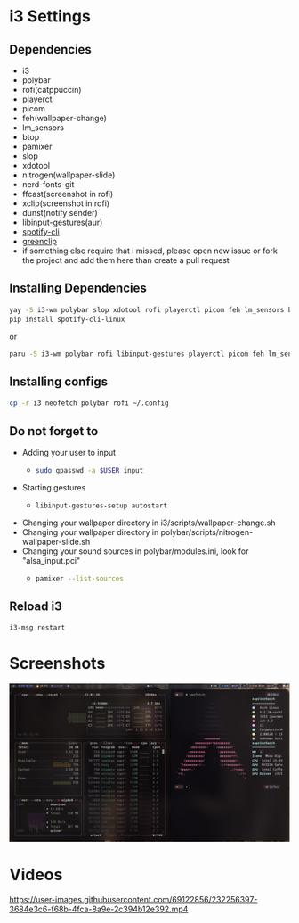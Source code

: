 # i3 Settings

## Dependencies

- i3
- polybar
- rofi(catppuccin)
- playerctl
- picom
- feh(wallpaper-change)
- lm_sensors
- btop
- pamixer
- slop
- xdotool
- nitrogen(wallpaper-slide)
- nerd-fonts-git
- ffcast(screenshot in rofi)
- xclip(screenshot in rofi)
- dunst(notify sender)
- libinput-gestures(aur)
- [spotify-cli](https://github.com/pwittchen/spotify-cli-linux)
- [greenclip](https://github.com/erebe/greenclip)
- if something else require that i missed, please open new issue or fork the project and add them here than create a pull request

## Installing Dependencies

```sh
yay -S i3-wm polybar slop xdotool rofi playerctl picom feh lm_sensors btop pamixer nitrogen nerd-fonts-git xclip ffcast dunst
pip install spotify-cli-linux
```

or

```sh
paru -S i3-wm polybar rofi libinput-gestures playerctl picom feh lm_sensors btop pamixer nitrogen nerd-fonts-git xclip ffcast dunst
```

## Installing configs
```sh
cp -r i3 neofetch polybar rofi ~/.config
````

## Do not forget to
- Adding your user to input
  - ```sh
    sudo gpasswd -a $USER input
    ```
- Starting gestures
  - ```sh
    libinput-gestures-setup autostart
    ```
- Changing your wallpaper directory in i3/scripts/wallpaper-change.sh
- Changing your wallpaper directory in polybar/scripts/nitrogen-wallpaper-slide.sh
- Changing your sound sources in polybar/modules.ini, look for "alsa_input.pci"
  - ```sh
    pamixer --list-sources
    ```

## Reload i3

```sh
i3-msg restart
```

# Screenshots

<img src="assets/desktop.png">

# Videos

https://user-images.githubusercontent.com/69122856/232256397-3684e3c6-f68b-4fca-8a9e-2c394b12e392.mp4
